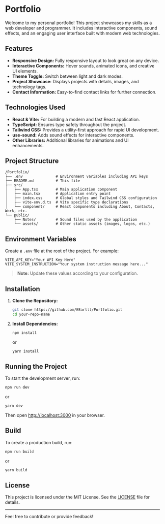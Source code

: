 # Portfolio

Welcome to my personal portfolio! This project showcases my skills as a web developer and programmer. It includes interactive components, sound effects, and an engaging user interface built with modern web technologies.

## Features

- **Responsive Design:** Fully responsive layout to look great on any device.
- **Interactive Components:** Hover sounds, animated icons, and creative UI elements.
- **Theme Toggle:** Switch between light and dark modes.
- **Project Showcase:** Displays projects with details, images, and technology tags.
- **Contact Information:** Easy-to-find contact links for further connection.

## Technologies Used

- **React & Vite:** For building a modern and fast React application.
- **TypeScript:** Ensures type safety throughout the project.
- **Tailwind CSS:** Provides a utility-first approach for rapid UI development.
- **use-sound:** Adds sound effects for interactive components.
- **Other Libraries:** Additional libraries for animations and UI enhancements.

## Project Structure

```
/Portfolio/
├── .env               # Environment variables including API keys
├── README.md          # This file
├── src/
│   ├── App.tsx        # Main application component
│   ├── main.tsx       # Application entry point
│   ├── index.css      # Global styles and Tailwind CSS configuration
│   ├── vite-env.d.ts  # Vite specific type declarations
│   └── component/     # React components including About, Contacts, Work, etc.
└── public/
    ├── Notes/         # Sound files used by the application
    └── assets/        # Other static assets (images, logos, etc.)
```

## Environment Variables

Create a `.env` file at the root of the project. For example:

```properties
VITE_API_KEY="Your API Key Here"
VITE_SYSTEM_INSTRUCTION="Your system instruction message here..."
```

> **Note:** Update these values according to your configuration.

## Installation

1. **Clone the Repository:**

   ```bash
   git clone https://github.com/EEarlll/Portfolio.git
   cd your-repo-name
   ```

2. **Install Dependencies:**

   ```bash
   npm install
   ```
   or
   ```bash
   yarn install
   ```

## Running the Project

To start the development server, run:

```bash
npm run dev
```
or
```bash
yarn dev
```

Then open [http://localhost:3000](http://localhost:3000) in your browser.

## Build

To create a production build, run:

```bash
npm run build
```
or
```bash
yarn build
```

## License

This project is licensed under the MIT License. See the [LICENSE](LICENSE) file for details.

---

Feel free to contribute or provide feedback!